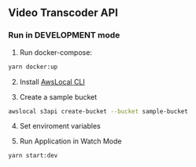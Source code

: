 ## Video Transcoder API


### Run in DEVELOPMENT mode

1) Run docker-compose:

```bash
yarn docker:up
```

2) Install [AwsLocal CLI](https://docs.localstack.cloud/user-guide/integrations/aws-cli/#localstack-aws-cli-awslocal)

3) Create a sample bucket

```bash
awslocal s3api create-bucket --bucket sample-bucket
```

4) Set enviroment variables

5) Run Application in Watch Mode

```bash
yarn start:dev
```
